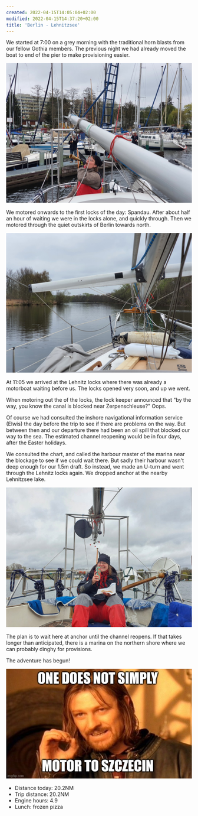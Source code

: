 ```yaml
---
created: 2022-04-15T14:05:04+02:00
modified: 2022-04-15T14:37:20+02:00
title: 'Berlin - Lehnitzsee'
---
```


We started at 7:00 on a grey morning with the traditional horn blasts from our fellow Gothia members. The previous night we had already moved the boat to end of the pier to make provisioning easier.

![Early morning horn concert](../2022/223fa12451f68025997f70118b75dbf7.jpg) 

We motored onwards to the first locks of the day: Spandau. After about half an hour of waiting we were in the locks alone, and quickly through. Then we motored through the quiet outskirts of Berlin towards north.

![Trucking on](../2022/2878613ab329acf82e25c10fe199f9ad.jpg) 

At 11:05 we arrived at the Lehnitz locks where there was already a motorboat waiting before us. The locks opened very soon, and up we went.

When motoring out the of the locks, the lock keeper announced that "by the way, you know the canal is blocked near Zerpenschleuse?" Oops.


Of course we had consulted the inshore navigational information service (Elwis) the day before the trip to see if there are problems on the way. But between then and our departure there had been an oil spill that blocked our way to the sea. The estimated channel reopening would be in four days, after the Easter holidays.

We consulted the chart, and called the harbour master of the marina near the blockage to see if we could wait there. But sadly their harbour wasn't deep enough for our 1.5m draft. So instead, we made an U-turn and went through the Lehnitz locks again. We dropped anchor at the nearby Lehnitzsee lake.

![Pizza and beer at anchor](../2022/59c94fef42fa8a28cbceb5cf79950427.jpg) 

The plan is to wait here at anchor until the channel reopens. If that takes longer than anticipated, there is a marina on the northern shore where we can probably dinghy for provisions.

The adventure has begun!

![meme](../2022/460058661d87081ac65277f2df1b220c.jpg) 

* Distance today: 20.2NM
* Trip distance: 20.2NM
* Engine hours: 4.9
* Lunch: frozen pizza
